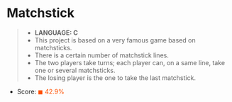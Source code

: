# Matchstick

> * __LANGUAGE: C__
> * This project is based on a very famous game based on matchsticks.
> * There is a certain number of matchstick lines.
> * The two players take turns; each player can, on a same line, take one or several matchsticks.
> * The losing player is the one to take the last matchstick.

* Score: <span style="color:rgb(255, 80,0)">&#9724; 42.9% </span>
